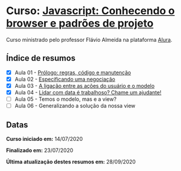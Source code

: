 # Curso: [Javascript: Conhecendo o browser e padrões de projeto](https://www.alura.com.br/curso-online-javascript-es6-orientacao-a-objetos-parte-1)

Curso ministrado pelo professor Flávio Almeida na plataforma [Alura](https://cursos.alura.com.br/dashboard).

## Índice de resumos

- [X] Aula 01 - [Prólogo: regras, código e manutenção](https://github.com/oliviamattiazzo/Resumos/blob/master/JavascriptAvancado1/Aula01_PrologoRegrasCodigoManutencao.md)
- [X] Aula 02 - [Especificando uma negociação](https://github.com/oliviamattiazzo/Resumos/blob/master/JavascriptAvancado1/Aula02_EspecificandoUmaNegociacao.md)
- [X] Aula 03 - [A ligação entre as ações do usuário e o modelo](https://github.com/oliviamattiazzo/Resumos/blob/master/JavascriptAvancado1/Aula03_LigacaoEntreAcoesUsuarioModelo.md)
- [X] Aula 04 - [Lidar com data é trabalhoso? Chame um ajudante!](https://github.com/oliviamattiazzo/Resumos/blob/master/JavascriptAvancado1/Aula04_LidarComDataViaAjudante.md)
- [ ] Aula 05 - Temos o modelo, mas e a view?
- [ ] Aula 06 - Generalizando a solução da nossa view

## Datas

**Curso iniciado em:** 14/07/2020

**Finalizado em:** 23/07/2020

**Última atualização destes resumos em:** 28/09/2020
